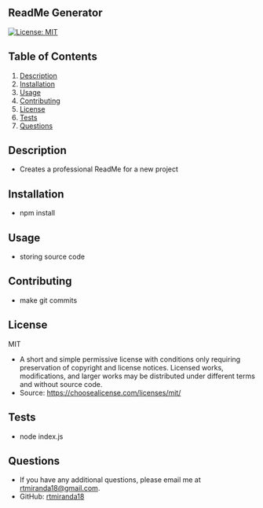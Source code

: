 

<a name="project_name"></a>
## **ReadMe Generator**

[![License: MIT](https://img.shields.io/badge/License-MIT-yellow.svg)](https://opensource.org/licenses/MIT)

## Table of Contents
1. [Description](#description)
2. [Installation](#installation)
3. [Usage](#usage)
4. [Contributing](#contributing)
5. [License](#license)
6. [Tests](#tests)
7. [Questions](#questions)

<a name="description"></a>
## Description
* Creates a professional ReadMe for a new project

<a name="installation"></a>
## Installation
* npm install
  
<a name="usage"></a>
## Usage
* storing source code

<a name="contributing"></a>
## Contributing
* make git commits

<a name="license"></a>
## License
MIT<br />
* A short and simple permissive license with conditions only requiring preservation of copyright and license notices. Licensed works, modifications, and larger works may be distributed under different terms and without source code.
* Source: https://choosealicense.com/licenses/mit/

<a name="test"></a>
## Tests
* node index.js

<a name="questions"></a>
## Questions
* If you have any additional questions, please email me at rtmiranda18@gmail.com.<br />
* GitHub: [rtmiranda18](https://github.com/rtmiranda18)



